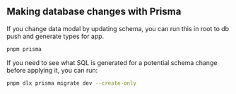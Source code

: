 ## Making database changes with Prisma
If you change data modal by updating schema, you can run this in root to db push and generate types for app.

```zsh
pnpm prisma
```

If you need to see what SQL is generated for a potential schema change before applying it, you can run:

```zsh
pnpm dlx prisma migrate dev --create-only
```
